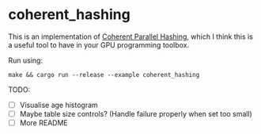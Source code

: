 # coherent_hashing

This is an implementation of [Coherent Parallel Hashing](http://ggg.udg.edu/publicacions/UsersWebs/cohash_siga2011/index.shtml), which I think this is a useful tool to have in your GPU programming toolbox.

Run using:

```
make && cargo run --release --example coherent_hashing
```

TODO:

- [ ] Visualise age histogram
- [ ] Maybe table size controls? (Handle failure properly when set too small)
- [ ] More README
